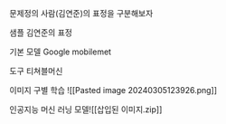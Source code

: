 문제정의
사람(김연준)의 표정을 구분해보자

샘플
김연준의 표정

기본 모델
Google mobilemet

도구 
티쳐블머신

이미지 구별 학습
![[Pasted image 20240305123926.png]]

인공지능 머신 러닝 모델![[삽입된 이미지.zip]]